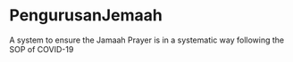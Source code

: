 # PengurusanJemaah
A system to ensure the Jamaah Prayer is in a systematic way following the SOP of COVID-19
